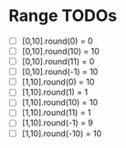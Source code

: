 # Range TODOs

- [ ] [0,10].round(0) = 0
- [ ] [0,10].round(10) = 10
- [ ] [0,10].round(11) = 0
- [ ] [0,10].round(-1) = 10
- [ ] [1,10].round(0) = 10
- [ ] [1,10].round(1) = 1
- [ ] [1,10].round(10) = 10
- [ ] [1,10].round(11) = 1
- [ ] [1,10].round(-1) = 9
- [ ] [1,10].round(-10) = 10